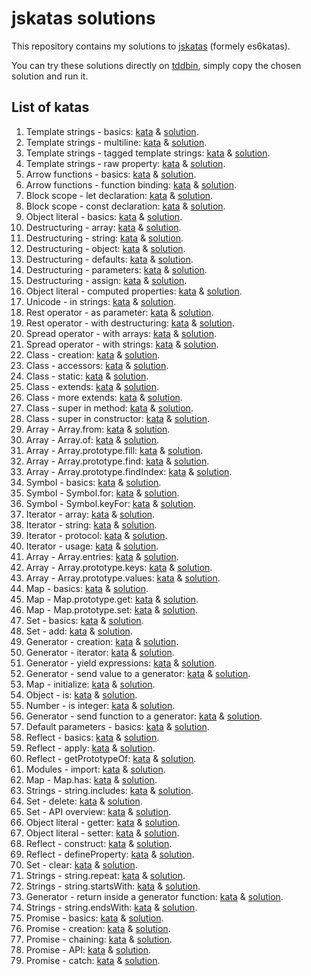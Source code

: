 # jskatas solutions

This repository contains my solutions to [jskatas](https://jskatas.org/) (formely es6katas).

You can try these solutions directly on [tddbin](http://tddbin.com/), simply copy the chosen solution and run it.

## List of katas

1. Template strings - basics: [kata](src/template-strings/001-basics/kata.js) & [solution](src/template-strings/001-basics/solution.js).
2. Template strings - multiline: [kata](src/template-strings/002-multiline/kata.js) & [solution](src/template-strings/002-multiline/solution.js).
3. Template strings - tagged template strings: [kata](src/template-strings/003-tagged-template-strings/kata.js) & [solution](src/template-strings/003-tagged-template-strings/solution.js).
4. Template strings - raw property: [kata](src/template-strings/004-raw-property/kata.js) & [solution](src/template-strings/004-raw-property/solution.js).
5. Arrow functions - basics: [kata](src/arrow-functions/005-basics/kata.js) & [solution](src/arrow-functions/005-basics/solution.js).
6. Arrow functions - function binding: [kata](src/arrow-functions/006-function-binding/kata.js) & [solution](src/arrow-functions/006-function-binding/solution.js).
7. Block scope - let declaration: [kata](src/block-scope/007-let-declaration/kata.js) & [solution](src/block-scope/007-let-declaration/solution.js).
8. Block scope - const declaration: [kata](src/block-scope/008-const-declaration/kata.js) & [solution](src/block-scope/008-const-declaration/solution.js).
9. Object literal - basics: [kata](src/object-literal/009-basics/kata.js) & [solution](src/object-literal/009-basics/solution.js).
10. Destructuring - array: [kata](src/destructuring/010-array/kata.js) & [solution](src/destructuring/010-array/solution.js).
11. Destructuring - string: [kata](src/destructuring/011-string/kata.js) & [solution](src/destructuring/011-string/solution.js).
12. Destructuring - object: [kata](src/destructuring/012-object/kata.js) & [solution](src/destructuring/012-object/solution.js).
13. Destructuring - defaults: [kata](src/destructuring/013-defaults/kata.js) & [solution](src/destructuring/013-defaults/solution.js).
14. Destructuring - parameters: [kata](src/destructuring/014-parameters/kata.js) & [solution](src/destructuring/014-parameters/solution.js).
15. Destructuring - assign: [kata](src/destructuring/015-assign/kata.js) & [solution](src/destructuring/015-assign/solution.js).
16. Object literal - computed properties: [kata](src/object-literal/016-computed-properties/kata.js) & [solution](src/object-literal/016-computed-properties/solution.js).
17. Unicode - in strings: [kata](src/unicode/017-in-strings/kata.js) & [solution](src/unicode/017-in-strings/solution.js).
18. Rest operator - as parameter: [kata](src/rest-operator/018-as-parameter/kata.js) & [solution](src/rest-operator/018-as-parameter/solution.js).
19. Rest operator - with destructuring: [kata](src/rest-operator/019-with-destructuring/kata.js) & [solution](src/rest-operator/019-with-destructuring/solution.js).
20. Spread operator - with arrays: [kata](src/spread-operator/020-with-arrays/kata.js) & [solution](src/spread-operator/020-with-arrays/solution.js).
21. Spread operator - with strings: [kata](src/spread-operator/021-with-strings/kata.js) & [solution](src/spread-operator/021-with-strings/solution.js).
22. Class - creation: [kata](src/class/022-creation/kata.js) & [solution](src/class/022-creation/solution.js).
23. Class - accessors: [kata](src/class/023-accessors/kata.js) & [solution](src/class/023-accessors/solution.js).
24. Class - static: [kata](src/class/024-static/kata.js) & [solution](src/class/024-static/solution.js).
25. Class - extends: [kata](src/class/025-extends/kata.js) & [solution](src/class/025-extends/solution.js).
26. Class - more extends: [kata](src/class/026-more-extends/kata.js) & [solution](src/class/026-more-extends/solution.js).
27. Class - super in method: [kata](src/class/027-super-in-method/kata.js) & [solution](src/class/027-super-in-method/solution.js).
28. Class - super in constructor: [kata](src/class/028-super-in-constructor/kata.js) & [solution](src/class/028-super-in-constructor/solution.js).
29. Array - Array.from: [kata](src/array/029-array-from/kata.js) & [solution](src/array/029-array-from/solution.js).
30. Array - Array.of: [kata](src/array/030-array-of/kata.js) & [solution](src/array/030-array-of/solution.js).
31. Array - Array.prototype.fill: [kata](src/array/031-array-fill/kata.js) & [solution](src/array/031-array-fill/solution.js).
32. Array - Array.prototype.find: [kata](src/array/032-array-find/kata.js) & [solution](src/array/032-array-find/solution.js).
33. Array - Array.prototype.findIndex: [kata](src/array/033-array-findIndex/kata.js) & [solution](src/array/033-array-findIndex/solution.js).
34. Symbol - basics: [kata](src/symbol/034-basics/kata.js) & [solution](src/symbol/034-basics/solution.js).
35. Symbol - Symbol.for: [kata](src/symbol/035-symbol-for/kata.js) & [solution](src/symbol/035-symbol-for/solution.js).
36. Symbol - Symbol.keyFor: [kata](src/symbol/036-symbol-keyFor/kata.js) & [solution](src/symbol/036-symbol-keyFor/solution.js).
37. Iterator - array: [kata](src/iterator/037-iterable-array/kata.js) & [solution](src/iterator/037-iterable-array/solution.js).
38. Iterator - string: [kata](src/iterator/038-iterable-string/kata.js) & [solution](src/iterator/038-iterable-string/solution.js).
39. Iterator - protocol: [kata](src/iterator/039-protocol/kata.js) & [solution](src/iterator/039-protocol/solution.js).
40. Iterator - usage: [kata](src/iterator/040-usage/kata.js) & [solution](src/iterator/040-usage/solution.js).
41. Array - Array.entries: [kata](src/array/041-array-entries/kata.js) & [solution](src/array/041-array-entries/solution.js).
42. Array - Array.prototype.keys: [kata](src/array/042-array-keys/kata.js) & [solution](src/array/042-array-keys/solution.js).
43. Array - Array.prototype.values: [kata](src/array/043-array-values/kata.js) & [solution](src/array/043-array-values/solution.js).
44. Map - basics: [kata](src/map/044-basics/kata.js) & [solution](src/map/044-basics/solution.js).
45. Map - Map.prototype.get: [kata](src/map/045-map-get/kata.js) & [solution](src/map/045-map-get/solution.js).
46. Map - Map.prototype.set: [kata](src/map/046-map-set/kata.js) & [solution](src/map/046-map-set/solution.js).
47. Set - basics: [kata](src/set/047-basics/kata.js) & [solution](src/set/047-basics/solution.js).
48. Set - add: [kata](src/set/048-add/kata.js) & [solution](src/set/048-add/solution.js).
49. Generator - creation: [kata](src/generator/049-creation/kata.js) & [solution](src/generator/049-creation/solution.js).
50. Generator - iterator: [kata](src/generator/050-iterator/kata.js) & [solution](src/generator/050-iterator/solution.js).
51. Generator - yield expressions: [kata](src/generator/051-yield-expressions/kata.js) & [solution](src/generator/051-yield-expressions/solution.js).
52. Generator - send value to a generator: [kata](src/generator/052-send-value-to-a-generator/kata.js) & [solution](src/generator/052-send-value-to-a-generator/solution.js).
53. Map - initialize: [kata](src/map/053-initialize/kata.js) & [solution](src/map/053-initialize/solution.js).
54. Object - is: [kata](src/object/054-is/kata.js) & [solution](src/object/054-is/solution.js).
55. Number - is integer: [kata](src/number/055-is-integer/kata.js) & [solution](src/number/055-is-integer/solution.js).
56. Generator - send function to a generator: [kata](src/generator/056-send-function-to-a-generator/kata.js) & [solution](src/generator/056-send-function-to-a-generator/solution.js).
57. Default parameters - basics: [kata](src/default-parameters/057-basics/kata.js) & [solution](src/default-parameters/057-basics/solution.js).
58. Reflect - basics: [kata](src/reflect/058-basics/kata.js) & [solution](src/reflect/058-basics/solution.js).
59. Reflect - apply: [kata](src/reflect/059-apply/kata.js) & [solution](src/reflect/059-apply/solution.js).
60. Reflect - getPrototypeOf: [kata](src/reflect/060-get-prototype-of/kata.js) & [solution](src/reflect/060-get-prototype-of/solution.js).
61. Modules - import: [kata](src/modules/061-import/kata.js) & [solution](src/modules/061-import/solution.js).
62. Map - Map.has: [kata](src/map/062-map-has/kata.js) & [solution](src/map/062-map-has/solution.js).
63. Strings - string.includes: [kata](src/string/063-string-includes/kata.js) & [solution](src/string/063-string-includes/solution.js).
64. Set - delete: [kata](src/set/064-delete/kata.js) & [solution](src/set/064-delete/solution.js).
65. Set - API overview: [kata](src/set/065-api-overview/kata.js) & [solution](src/set/065-api-overview/solution.js).
66. Object literal - getter: [kata](src/object-literal/066-getter/kata.js) & [solution](src/object-literal/066-getter/solution.js).
67. Object literal - setter: [kata](src/object-literal/067-setter/kata.js) & [solution](src/object-literal/067-setter/solution.js).
68. Reflect - construct: [kata](src/reflect/068-construct/kata.js) & [solution](src/reflect/068-construct/solution.js).
69. Reflect - defineProperty: [kata](src/reflect/069-defineProperty/kata.js) & [solution](src/reflect/069-defineProperty/solution.js).
70. Set - clear: [kata](src/set/070-clear/kata.js) & [solution](src/set/070-clear/solution.js).
71. Strings - string.repeat: [kata](src/string/071-string-repeat/kata.js) & [solution](src/string/071-string-repeat/solution.js).
72. Strings - string.startsWith: [kata](src/string/072-string-startsWith/kata.js) & [solution](src/string/072-string-startsWith/solution.js).
73. Generator - return inside a generator function: [kata](src/generator/073-return-inside-a-generator/kata.js) & [solution](src/generator/073-return-inside-a-generator/solution.js).
74. Strings - string.endsWith: [kata](src/string/074-string-endsWith/kata.js) & [solution](src/string/074-string-endsWith/solution.js).
75. Promise - basics: [kata](src/promise/075-basics/kata.js) & [solution](src/promise/075-basics/solution.js).
76. Promise - creation: [kata](src/promise/076-creation/kata.js) & [solution](src/promise/076-creation/solution.js).
77. Promise - chaining: [kata](src/promise/077-chaining/kata.js) & [solution](src/promise/077-chaining/solution.js).
78. Promise - API: [kata](src/promise/078-api/kata.js) & [solution](src/promise/078-api/solution.js).
79. Promise - catch: [kata](src/promise/079-catch/kata.js) & [solution](src/promise/079-catch/solution.js).
